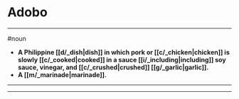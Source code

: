 # Adobo
---
#noun
- **A Philippine [[d/_dish|dish]] in which pork or [[c/_chicken|chicken]] is slowly [[c/_cooked|cooked]] in a sauce [[i/_including|including]] soy sauce, vinegar, and [[c/_crushed|crushed]] [[g/_garlic|garlic]].**
- **A [[m/_marinade|marinade]].**
---
---
